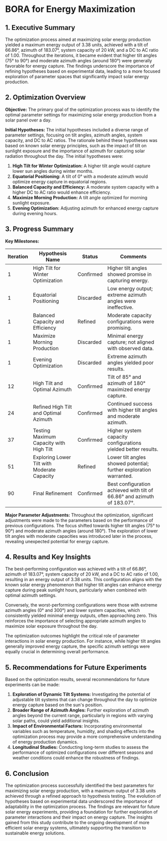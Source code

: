 # BORA for Energy Maximization 

## 1. Executive Summary

The optimization process aimed at maximizing solar energy production yielded a maximum energy output of 3.38 units, achieved with a tilt of 66.86°, azimuth of 183.07°, system capacity of 20 kW, and a DC to AC ratio of 1.00. Throughout the iterations, it became evident that higher tilt angles (75° to 90°) and moderate azimuth angles (around 180°) were generally favorable for energy capture. The findings underscore the importance of refining hypotheses based on experimental data, leading to a more focused exploration of parameter spaces that significantly impact solar energy production.

## 2. Optimization Overview

**Objective:** The primary goal of the optimization process was to identify the optimal parameter settings for maximizing solar energy production from a solar panel over a day.

**Initial Hypotheses:** The initial hypotheses included a diverse range of parameter settings, focusing on tilt angles, azimuth angles, system capacity, and DC to AC ratios. The rationale behind these hypotheses was based on known solar energy principles, such as the impact of tilt on sunlight exposure and the importance of azimuth for capturing solar radiation throughout the day. The initial hypotheses were:

1. **High Tilt for Winter Optimization:** A higher tilt angle would capture lower sun angles during winter months.
2. **Equatorial Positioning:** A tilt of 0° with a moderate azimuth would optimize energy capture in equatorial regions.
3. **Balanced Capacity and Efficiency:** A moderate system capacity with a higher DC to AC ratio would enhance efficiency.
4. **Maximize Morning Production:** A tilt angle optimized for morning sunlight exposure.
5. **Evening Optimization:** Adjusting azimuth for enhanced energy capture during evening hours.

## 3. Progress Summary

**Key Milestones:**

| Iteration | Hypothesis Name                          | Status         | Comments                                                                 |
|-----------|------------------------------------------|----------------|-------------------------------------------------------------------------|
| 1         | High Tilt for Winter Optimization        | Confirmed      | Higher tilt angles showed promise in capturing energy.                  |
| 1         | Equatorial Positioning                   | Discarded      | Low energy output; extreme azimuth angles were ineffective.             |
| 1         | Balanced Capacity and Efficiency         | Refined        | Moderate capacity configurations were promising.                        |
| 1         | Maximize Morning Production               | Discarded      | Minimal energy capture; not aligned with observed data.                 |
| 1         | Evening Optimization                     | Discarded      | Extreme azimuth angles yielded poor results.                            |
| 12        | High Tilt and Optimal Azimuth           | Confirmed      | Tilt of 85° and azimuth of 180° maximized energy capture.              |
| 24        | Refined High Tilt and Optimal Azimuth   | Confirmed      | Continued success with higher tilt angles and moderate azimuth.         |
| 37        | Testing Maximum Capacity with High Tilt  | Confirmed      | Higher system capacity configurations yielded better results.            |
| 51        | Exploring Lower Tilt with Moderate Capacity | Refined      | Lower tilt angles showed potential; further exploration warranted.       |
| 90        | Final Refinement                         | Confirmed      | Best configuration achieved with tilt of 66.86° and azimuth of 183.07°. |

**Major Parameter Adjustments:** Throughout the optimization, significant adjustments were made to the parameters based on the performance of previous configurations. The focus shifted towards higher tilt angles (75° to 90°) and moderate azimuth angles (around 180°). The exploration of lower tilt angles with moderate capacities was introduced later in the process, revealing unexpected potential for energy capture.

## 4. Results and Key Insights

The best-performing configuration was achieved with a tilt of 66.86°, azimuth of 183.07°, system capacity of 20 kW, and a DC to AC ratio of 1.00, resulting in an energy output of 3.38 units. This configuration aligns with the known solar energy phenomenon that higher tilt angles can enhance energy capture during peak sunlight hours, particularly when combined with optimal azimuth settings.

Conversely, the worst-performing configurations were those with extreme azimuth angles (0° and 300°) and lower system capacities, which consistently yielded minimal energy outputs, often approaching zero. This reinforces the importance of selecting appropriate azimuth angles to maximize solar exposure throughout the day.

The optimization outcomes highlight the critical role of parameter interactions in solar energy production. For instance, while higher tilt angles generally improved energy capture, the specific azimuth settings were equally crucial in determining overall performance.

## 5. Recommendations for Future Experiments

Based on the optimization results, several recommendations for future experiments can be made:

1. **Exploration of Dynamic Tilt Systems:** Investigating the potential of adjustable tilt systems that can change throughout the day to optimize energy capture based on the sun's position.
2. **Broader Range of Azimuth Angles:** Further exploration of azimuth angles beyond the current range, particularly in regions with varying solar paths, could yield additional insights.
3. **Impact of Environmental Factors:** Incorporating environmental variables such as temperature, humidity, and shading effects into the optimization process may provide a more comprehensive understanding of energy production dynamics.
4. **Longitudinal Studies:** Conducting long-term studies to assess the performance of optimized configurations over different seasons and weather conditions could enhance the robustness of findings.

## 6. Conclusion

The optimization process successfully identified the best parameters for maximizing solar energy production, with a maximum output of 3.38 units achieved through a refined approach to hypothesis testing. The evolution of hypotheses based on experimental data underscored the importance of adaptability in the optimization process. The findings are relevant for future solar energy experiments, providing a foundation for further exploration of parameter interactions and their impact on energy capture. The insights gained from this study contribute to the ongoing development of more efficient solar energy systems, ultimately supporting the transition to sustainable energy solutions.